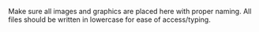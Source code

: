 Make sure all images and graphics are placed here with proper naming. All files should be written in lowercase for ease of access/typing.
